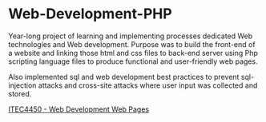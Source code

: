 # Web-Development-PHP

Year-long project of learning and implementing processes dedicated Web technologies and Web development. Purpose was to build the front-end of a website and linking those html and css files to back-end server using Php scripting language files to produce functional and user-friendly web pages.

Also implemented sql and web development best practices to prevent sql-injection attacks and cross-site attacks where user input was collected and stored.

[ITEC4450 - Web Development Web Pages](http://smithkatrina10.altervista.org/ITEC4450/index.html)
